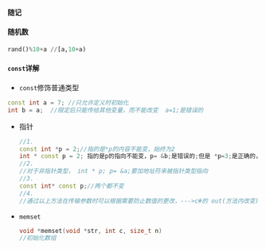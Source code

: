 #### 随记

#### 随机数

```python
rand()%10+a //[a,10+a)
```

#### `const`详解

* `const`修饰普通类型

```c++
const int a = 7; //只允许定义时初始化
int b = a;  //限定后只能传给其他变量，而不能改变  a=1;是错误的
```

* 指针

  ```c++
  //1.
  const int *p = 2;//指的是*p的内容不能变，始终为2
  int * const p = 2; 指的是p的指向不能变，p= &b;是错误的;但是 *p=3;是正确的，即地址不能变
  //2.
  //对于非指针类型， int * p; p= &a;要加地址符来被指针类型指向
  //3.
  const int* const p;//两个都不变
  //4.
  //通过以上方法在传输参数时可以根据需要防止数值的更改，--->c#的 out(方法内改变) in(默认不变) ref(可改变)
  ```

* `memset`

  ```c++
  void *memset(void *str, int c, size_t n) 
  //初始化数组
  ```

  
